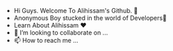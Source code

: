- Hi Guys. Welcome To Alihissam's Github. 👋 
- Anonymous Boy stucked in the world of Developers💃
- Learn About Alihissam ❤️
- 💞️ I’m looking to collaborate on ...
- 📫 How to reach me ...

<!---
Alihissam/Alihissam is a ✨ special ✨ repository because its `README.md` (this file) appears on your GitHub profile.
You can click the Preview link to take a look at your changes.
--->
